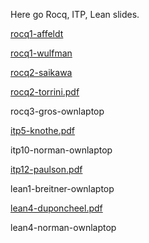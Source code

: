 Here go Rocq, ITP, Lean slides.

[rocq1-affeldt](rocq1-affeldt.pdf)

[rocq1-wulfman](rocq1-wulfman.pdf)

[rocq2-saikawa](rocq2-saikawa.pdf)

[rocq2-torrini.pdf](rocq2-torrini.pdf)

rocq3-gros-ownlaptop

[itp5-knothe.pdf](itp5-knothe.pdf)

itp10-norman-ownlaptop

[itp12-paulson.pdf](itp12-paulson.pdf)


lean1-breitner-ownlaptop

[lean4-duponcheel.pdf](lean4-duponcheel.pdf)

lean4-norman-ownlaptop
